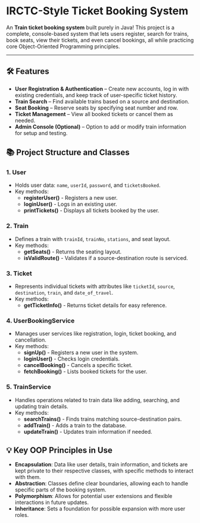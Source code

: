 # IRCTC-Style Ticket Booking System

An **Train ticket booking system** built purely in Java! This project is a complete, console-based system that lets users register, search for trains, book seats, view their tickets, and even cancel bookings, all while practicing core Object-Oriented Programming principles.

---

## 🛠️ Features

- **User Registration & Authentication** – Create new accounts, log in with existing credentials, and keep track of user-specific ticket history.
- **Train Search** – Find available trains based on a source and destination.
- **Seat Booking** – Reserve seats by specifying seat number and row.
- **Ticket Management** – View all booked tickets or cancel them as needed.
- **Admin Console (Optional)** – Option to add or modify train information for setup and testing.

## 📚 Project Structure and Classes

### 1. **User**
   - Holds user data: `name`, `userId`, `password`, and `ticketsBooked`.
   - Key methods:
     - **registerUser()** - Registers a new user.
     - **loginUser()** - Logs in an existing user.
     - **printTickets()** - Displays all tickets booked by the user.

### 2. **Train**
   - Defines a train with `trainId`, `trainNo`, `stations`, and seat layout.
   - Key methods:
     - **getSeats()** - Returns the seating layout.
     - **isValidRoute()** - Validates if a source-destination route is serviced.

### 3. **Ticket**
   - Represents individual tickets with attributes like `ticketId`, `source`, `destination`, `train`, and `date_of_travel`.
   - Key methods:
     - **getTicketInfo()** - Returns ticket details for easy reference.

### 4. **UserBookingService**
   - Manages user services like registration, login, ticket booking, and cancellation.
   - Key methods:
     - **signUp()** - Registers a new user in the system.
     - **loginUser()** - Checks login credentials.
     - **cancelBooking()** - Cancels a specific ticket.
     - **fetchBooking()** - Lists booked tickets for the user.

### 5. **TrainService**
   - Handles operations related to train data like adding, searching, and updating train details.
   - Key methods:
     - **searchTrains()** - Finds trains matching source-destination pairs.
     - **addTrain()** - Adds a train to the database.
     - **updateTrain()** - Updates train information if needed.

## 💡 Key OOP Principles in Use

- **Encapsulation**: Data like user details, train information, and tickets are kept private to their respective classes, with specific methods to interact with them.
- **Abstraction**: Classes define clear boundaries, allowing each to handle specific parts of the booking system.
- **Polymorphism**: Allows for potential user extensions and flexible interactions in future updates.
- **Inheritance**: Sets a foundation for possible expansion with more user roles.

